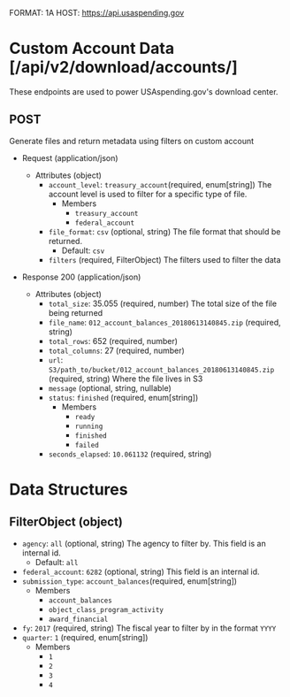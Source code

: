 FORMAT: 1A
HOST: https://api.usaspending.gov

# Custom Account Data [/api/v2/download/accounts/]

These endpoints are used to power USAspending.gov's download center.

## POST

Generate files and return metadata using filters on custom account 

+ Request (application/json)
    + Attributes (object)
        + `account_level`: `treasury_account`(required, enum[string])
            The account level is used to filter for a specific type of file.
            + Members
                + `treasury_account`
                + `federal_account`
        + `file_format`: `csv` (optional, string)
            The file format that should be returned.
            + Default: `csv`
        + `filters` (required, FilterObject)
            The filters used to filter the data

+ Response 200 (application/json)
    + Attributes (object)
        + `total_size`: 35.055 (required, number)
           The total size of the file being returned
        + `file_name`: `012_account_balances_20180613140845.zip` (required, string)
        + `total_rows`: 652 (required, number)
        + `total_columns`: 27 (required, number)
        + `url`: `S3/path_to/bucket/012_account_balances_20180613140845.zip` (required, string)
           Where the file lives in S3
        + `message` (optional, string, nullable)
        + `status`: `finished` (required, enum[string])
            + Members
                + `ready`
                + `running`
                + `finished`
                + `failed`
        + `seconds_elapsed`: `10.061132` (required, string)

# Data Structures

## FilterObject (object)
+ `agency`: `all` (optional, string)
    The agency to filter by. This field is an internal id.
    + Default: `all`
+ `federal_account`: `6282` (optional, string)
    This field is an internal id.
+ `submission_type`: `account_balances`(required, enum[string])
    + Members
        + `account_balances`
        + `object_class_program_activity`
        + `award_financial`
+ `fy`: `2017` (required, string)
    The fiscal year to filter by in the format `YYYY`
+ `quarter`: `1` (required, enum[string])
    + Members
        + `1`
        + `2`
        + `3`
        + `4`
